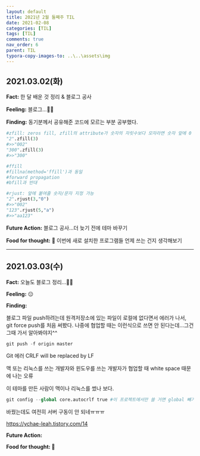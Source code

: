 ```yaml
---
layout: default
title: 2021년 2월 둘째주 TIL
date: 2021-02-08
categories: [TIL]
tags: [TIL]
comments: true
nav_order: 6
parent: TIL
typora-copy-images-to: ..\..\assets\img
---
```




## 2021.03.02(화)

**Fact:** 한 달 배운 것 정리 & 블로그 공사

**Feeling:** 블로그...:sassy_woman:

**Finding:** 동기분께서 공유해준 코드에 모르는 부분 공부했다.

```python
#zfill: zeros fill, zfill의 attribute가 숫자의 자릿수보다 모자라면 숫자 앞에 0 붙여줌
"2".zfill(3)
#>>"002"
"300".zfill(3)
#>>"300"

#ffill
#fillna(method='ffill')과 동일
#forward propagation
#bfill과 반대

#rjust: 앞에 붙여줄 숫자/문자 지정 가능
"2".rjust(3,"0")
#>>"002"
"123".rjust(5,"a")
#>>"aa123"
```

**Future Action:** 블로그 공사...더 늦기 전에 테마 바꾸기

**Food for thought:** :shallow_pan_of_food: 이번에 새로 설치한 프로그램들 언제 쓰는 건지 생각해보기



---

## 2021.03.03(수)

**Fact:** 오늘도 블로그 정리...:construction_worker_woman:

**Feeling:** :expressionless:

**Finding:** 

블로그 파일 push하려는데 원격저장소에 있는 파일이 로컬에 없다면서 에러가 나서, git force push를 처음 써봤다. 나중에 협업할 때는 이런식으로 쓰면 안 된다는데...그건 그때 가서 알아봐야지^^

```python
git push -f origin master
```



Git 에러 CRLF will be replaced by LF

맥 또는 리눅스를 쓰는 개발자와 윈도우를 쓰는 개발자가 협업할 때 white space 때문에 나는 오류

이 테마를 만든 사람이 맥이나 리눅스를 썼나 보다.

```python
git config --global core.autocrlf true #이 프로젝트에서만 쓸 거면 global 빼기
```

바꿨는데도 여전히 서버 구동이 안 되네ㅠㅠㅠ

https://ychae-leah.tistory.com/14

**Future Action:** 

**Food for thought: :pancakes:**